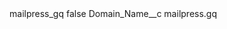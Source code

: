 <?xml version="1.0" encoding="UTF-8"?>
<CustomMetadata xmlns="http://soap.sforce.com/2006/04/metadata" xmlns:xsi="http://www.w3.org/2001/XMLSchema-instance" xmlns:xsd="http://www.w3.org/2001/XMLSchema">
    <label>mailpress_gq</label>
    <protected>false</protected>
    <values>
        <field>Domain_Name__c</field>
        <value xsi:type="xsd:string">mailpress.gq</value>
    </values>
</CustomMetadata>
